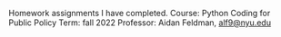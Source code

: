 Homework assignments I have completed.
Course: Python Coding for Public Policy
Term: fall 2022
Professor: Aidan Feldman, alf9@nyu.edu

